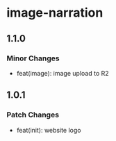 # image-narration

## 1.1.0

### Minor Changes

- feat(image): image upload to R2

## 1.0.1

### Patch Changes

- feat(init): website logo

